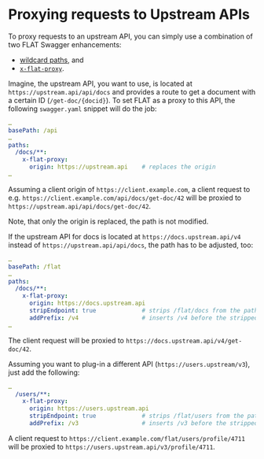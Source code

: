 # Proxying requests to Upstream APIs

To proxy requests to an upstream API, you can simply use a combination of two FLAT Swagger enhancements:

* [wildcard paths](/reference/OpenAPI/differences.md#wildcard-paths), and
* [`x-flat-proxy`](/reference/OpenAPI/routing.md#assigning-flat-proxies).

Imagine, the upstream API, you want to use, is located at `https://upstream.api/api/docs` and provides a route to get a document with a certain ID (`/get-doc/{docid}`). To set FLAT as a proxy to this API, the following `swagger.yaml` snippet will do the job:

```yaml
…
basePath: /api
…
paths:
  /docs/**:
    x-flat-proxy:
      origin: https://upstream.api    # replaces the origin
…
```


Assuming a client origin of `https://client.example.com`, a client request to e.g. `https://client.example.com/api/docs/get-doc/42` will be proxied to `https://upstream.api/api/docs/get-doc/42`.

Note, that only the origin is replaced, the path is not modified.

If the upstream API for docs is located at `https://docs.upstream.api/v4` instead of `https://upstream.api/api/docs`, the path has to be adjusted, too:

```yaml
…
basePath: /flat
…
paths:
  /docs/**:
    x-flat-proxy:
      origin: https://docs.upstream.api
      stripEndpoint: true             # strips /flat/docs from the path
      addPrefix: /v4                  # inserts /v4 before the stripped path
…
```

The client request will be proxied to `https://docs.upstream.api/v4/get-doc/42`.

Assuming you want to plug-in a different API (`https://users.upstream/v3`), just add the following:

```yaml
…
  /users/**:
    x-flat-proxy:
      origin: https://users.upstream.api
      stripEndpoint: true             # strips /flat/users from the path
      addPrefix: /v3                  # inserts /v3 before the stripped path
```

A client request to `https://client.example.com/flat/users/profile/4711` will be proxied to `https://users.upstream.api/v3/profile/4711`.
